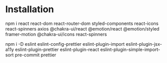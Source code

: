 # Installation

npm i react react-dom react-router-dom styled-components react-icons react-spinners axios @chakra-ui/react @emotion/react @emotion/styled framer-motion @chakra-ui/icons react-spinners

npm i -D eslint eslint-config-prettier eslint-plugin-import eslint-plugin-jsx-a11y eslint-plugin-prettier eslint-plugin-react eslint-plugin-simple-import-sort pre-commit prettier
